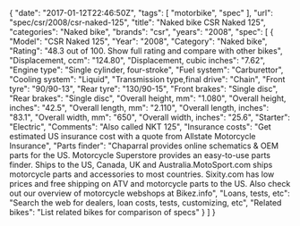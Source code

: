 {
    "date": "2017-01-12T22:46:50Z",
    "tags": [
        "motorbike",
        "spec"
    ],
    "url": "spec\/csr\/2008\/csr-naked-125",
    "title": "Naked bike CSR Naked 125",
    "categories": "Naked bike",
    "brands": "csr",
    "years": "2008",
    "spec": [
        {
            "Model": "CSR Naked 125",
            "Year": "2008",
            "Category": "Naked bike",
            "Rating": "48.3 out of 100. Show full rating and compare with other bikes",
            "Displacement, ccm": "124.80",
            "Displacement, cubic inches": "7.62",
            "Engine type": "Single cylinder, four-stroke",
            "Fuel system": "Carburettor",
            "Cooling system": "Liquid",
            "Transmission type,final drive": "Chain",
            "Front tyre": "90\/90-13",
            "Rear tyre": "130\/90-15",
            "Front brakes": "Single disc",
            "Rear brakes": "Single disc",
            "Overall height, mm": "1.080",
            "Overall height, inches": "42.5",
            "Overall length, mm": "2.110",
            "Overall length, inches": "83.1",
            "Overall width, mm": "650",
            "Overall width, inches": "25.6",
            "Starter": "Electric",
            "Comments": "Also called NKT 125",
            "Insurance costs": "Get estimated US insurance cost with a quote from Allstate Motorcycle Insurance",
            "Parts finder": "Chaparral provides online schematics & OEM parts for the US.   Motorcycle Superstore provides an easy-to-use parts finder. Ships to the US, Canada, UK and Australia.MotoSport.com ships motorcycle parts and accessories to most countries.    Sixity.com has low prices and free shipping on ATV and motorcycle parts to the US. Also check out our overview of motorcycle webshops at Bikez.info",
            "Loans, tests, etc": "Search the web for dealers, loan costs, tests, customizing, etc",
            "Related bikes": "List related bikes for comparison of specs"
        }
    ]
}